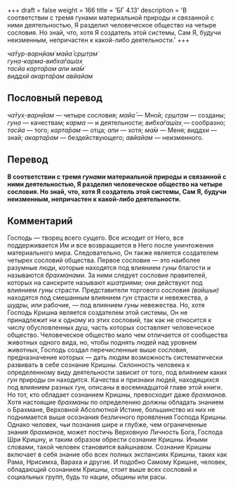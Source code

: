 +++
draft = false
weight = 166
title = 'БГ 4.13'
description = 'В соответствии с тремя гунами материальной природы и связанной с ними деятельностью, Я разделил человеческое общество на четыре сословия. Но знай, что, хотя Я создатель этой системы, Сам Я, будучи неизменным, непричастен к какой-либо деятельности.'
+++

_ча̄тур-варн̣йам̇ майа̄ ср̣шт̣ам̇  
гун̣а-карма-вибха̄гаш́ах̣  
тасйа карта̄рам апи ма̄м̇  
виддхй акарта̄рам авйайам_

## Пословный перевод

_ча̄тух̣_\-_варн̣йам_ — четыре сословия; _майа̄_ — Мной; _ср̣шт̣ам_ — созданы; _гун̣а_ — качествам; _карма_ — и деятельности; _вибха̄гаш́ах̣_ — сообразно; _тасйа_ — того; _карта̄рам_ — отца; _апи_ — хотя; _ма̄м_ — Меня; _виддхи_ — знай; _акарта̄рам_ — бездействующего; _авйайам_ — неизменного.

## Перевод

**В соответствии с тремя _гунами_ материальной природы и связанной с ними деятельностью, Я разделил человеческое общество на четыре сословия. Но знай, что, хотя Я создатель этой системы, Сам Я, будучи неизменным, непричастен к какой-либо деятельности.**

## Комментарий

Господь — творец всего сущего. Все исходит от Него, все поддерживается Им и все возвращается в Него после уничтожения материального мира. Следовательно, Он также является создателем четырех сословий общества. Первое сословие — это наиболее разумные люди, которые находятся под влиянием _гуны_ благости и называются _брахманами._ За ними следует сословие правителей, которых на санскрите называют _кшатриями;_ они действуют под влиянием _гуны_ страсти. Представители торгового сословия _(вайшьи)_ находятся под смешанным влиянием _гун_ страсти и невежества, а _шудры,_ или рабочие, — под влиянием _гуны_ невежества. Но, хотя Господь Кришна является создателем этой системы, Он не принадлежит ни к одному из этих сословий, так как не относится к числу обусловленных душ, часть которых составляет человеческое общество. Человеческое общество мало чем отличается от сообщества животных одного вида, но, чтобы поднять людей над уровнем животных, Господь создал перечисленные выше сословия, предназначение которых — дать людям возможность систематически развивать в себе сознание Кришны. Склонность человека к определенному виду деятельности зависит от того, под влиянием каких _гун_ природы он находится. Качества и признаки людей, находящихся под влиянием разных _гун,_ описаны в восемнадцатой главе этой книги. Но тот, кто обладает сознанием Кришны, превосходит даже _брахманов._ Хотя настоящие _брахманы_ по определению должны обладать знанием о Брахмане, Верховной Абсолютной Истине, большинство из них не поднимается выше осознания безличного проявления Господа Кришны. Однако человек, чьи познания шире и глубже, чем ограниченные знания _брахманов,_ может постичь Верховную Личность Бога, Господа Шри Кришну, и таким образом обрести сознание Кришны. Иными словами, такой человек становится вайшнавом. Сознание Кришны включает в себя знание обо всех полных экспансиях Кришны, таких как Рама, Нрисимха, Вараха и другие. И подобно Самому Кришне, человек, обладающий сознанием Кришны, стоит выше всех сословий и социальных групп, будь то нации, общины или расы.
